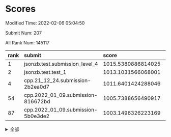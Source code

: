 # Scores

Modified Time: 2022-02-06 05:04:50

Submit Num: 207

All Rank Num: 145117

| rank |               submit               |       score        |       sigma        | pk_num |
| :--- | :--------------------------------- | :----------------- | :----------------- | :----- |
| 1    | jsonzb.test.submission_level_4     | 1015.5380886814025 | 0.9069818760031503 | 2803   |
| 2    | jsonzb.test.test_1                 | 1013.1031566068001 | 0.8267947489612626 | 2806   |
| 4    | cpp.21_12_24.submission-2b2ea0d7   | 1011.6401424288046 | 0.7802438962970519 | 2805   |
| 54   | cpp.2022_01_09.submission-816672bd | 1005.7388656490917 | 0.7125182603398036 | 2801   |
| 87   | cpp.2022_01_09.submission-5b0e3de2 | 1003.1496326223169 | 0.7113558486343665 | 2804   |


<details>
<summary>全部</summary>

| rank |                 submit                 |       score        |       sigma        | pk_num |
| :--- | :------------------------------------- | :----------------- | :----------------- | :----- |
| 1    | jsonzb.test.submission_level_4         | 1015.5380886814025 | 0.9069818760031503 | 2803   |
| 2    | jsonzb.test.test_1                     | 1013.1031566068001 | 0.8267947489612626 | 2806   |
| 3    | gobigger.level_3.submission_level_3_35 | 1011.9571681581216 | 0.7729153515095584 | 2802   |
| 4    | cpp.21_12_24.submission-2b2ea0d7       | 1011.6401424288046 | 0.7802438962970519 | 2805   |
| 5    | gobigger.level_3.submission_level_3_48 | 1011.5975952676577 | 0.7836117704484643 | 2804   |
| 6    | gobigger.level_3.submission_level_3_6  | 1011.2948657203966 | 0.7562449452349308 | 2804   |
| 7    | gobigger.level_3.submission_level_3_46 | 1011.0817440306938 | 0.7942466209577002 | 2798   |
| 8    | gobigger.level_3.submission_level_3_14 | 1010.9935844161906 | 0.7738055597441064 | 2802   |
| 9    | gobigger.level_3.submission_level_3_45 | 1010.9927262789918 | 0.7711746773816088 | 2808   |
| 10   | gobigger.level_3.submission_level_3_40 | 1010.8561207953367 | 0.7632763191978886 | 2804   |
| 11   | gobigger.level_3.submission_level_3_39 | 1010.3660743547064 | 0.7536536787694703 | 2804   |
| 12   | gobigger.level_3.submission_level_3_30 | 1010.3514830564714 | 0.7668177414681635 | 2806   |
| 13   | gobigger.level_3.submission_level_3_2  | 1010.3414422950424 | 0.765369040856261  | 2803   |
| 14   | gobigger.level_3.submission_level_3_36 | 1010.305511989316  | 0.7863222783985725 | 2807   |
| 15   | gobigger.level_3.submission_level_3_49 | 1010.2708508600023 | 0.7582835252947139 | 2810   |
| 16   | gobigger.level_3.submission_level_3_7  | 1010.2703753194046 | 0.7510017262856514 | 2806   |
| 17   | gobigger.level_3.submission_level_3_19 | 1010.2248082898108 | 0.7438206843100851 | 2805   |
| 18   | gobigger.level_3.submission_level_3_38 | 1010.1363806631722 | 0.7590344160714138 | 2806   |
| 19   | gobigger.level_3.submission_level_3_8  | 1010.0931720401459 | 0.7538972040618314 | 2809   |
| 20   | gobigger.level_3.submission_level_3_43 | 1010.0335022796601 | 0.7644592380138379 | 2804   |
| 21   | gobigger.level_3.submission_level_3_28 | 1010.0243780138388 | 0.7614030974180485 | 2806   |
| 22   | gobigger.level_3.submission_level_3_12 | 1009.9494868843623 | 0.7509986942730346 | 2800   |
| 23   | gobigger.level_3.submission_level_3_13 | 1009.9069633127965 | 0.7639486163764896 | 2801   |
| 24   | gobigger.level_3.submission_level_3_4  | 1009.864964554565  | 0.7380934870462295 | 2803   |
| 25   | gobigger.level_3.submission_level_3_47 | 1009.8578863300381 | 0.748929215793796  | 2804   |
| 26   | gobigger.level_3.submission_level_3_5  | 1009.8172618919513 | 0.7632511443799035 | 2809   |
| 27   | gobigger.level_3.submission_level_3_42 | 1009.7578867913752 | 0.7524762504956938 | 2801   |
| 28   | gobigger.level_3.submission_level_3_17 | 1009.7529412274421 | 0.7535371237754219 | 2804   |
| 29   | gobigger.level_3.submission_level_3_21 | 1009.629386564956  | 0.7513318535496906 | 2805   |
| 30   | gobigger.level_3.submission_level_3_0  | 1009.6268790989903 | 0.7521772779543335 | 2800   |
| 31   | gobigger.level_3.submission_level_3_32 | 1009.5599460873158 | 0.7625467575390138 | 2803   |
| 32   | gobigger.level_3.submission_level_3_29 | 1009.5394869723191 | 0.7548544442754853 | 2801   |
| 33   | gobigger.level_3.submission_level_3_20 | 1009.5275936172038 | 0.7489516167052994 | 2805   |
| 34   | gobigger.level_3.submission_level_3_27 | 1009.515597842116  | 0.7398783180105832 | 2810   |
| 35   | gobigger.level_3.submission_level_3_37 | 1009.5149922607419 | 0.7488178193408728 | 2807   |
| 36   | gobigger.level_3.submission_level_3_16 | 1009.5089596614476 | 0.7528165430970369 | 2807   |
| 37   | gobigger.level_3.submission_level_3_41 | 1009.4724064813568 | 0.7304176689801942 | 2805   |
| 38   | gobigger.level_3.submission_level_3_15 | 1009.4431772961616 | 0.755429416775384  | 2802   |
| 39   | gobigger.level_3.submission_level_3_11 | 1009.4257193922169 | 0.750155655751118  | 2803   |
| 40   | gobigger.level_3.submission_level_3_23 | 1009.3894541082071 | 0.739999714299779  | 2802   |
| 41   | gobigger.level_3.submission_level_3_22 | 1009.1629335116503 | 0.7639700723743492 | 2804   |
| 42   | gobigger.level_3.submission_level_3_33 | 1009.1593456369063 | 0.7589181009496563 | 2803   |
| 43   | gobigger.level_3.submission_level_3_24 | 1009.0654262726417 | 0.7495341999159185 | 2801   |
| 44   | gobigger.level_3.submission_level_3_1  | 1009.0313590609505 | 0.7311844502185649 | 2799   |
| 45   | gobigger.level_3.submission_level_3_18 | 1008.9326632063083 | 0.7269205064059147 | 2806   |
| 46   | gobigger.level_3.submission_level_3_44 | 1008.8149711464093 | 0.7625018017065244 | 2800   |
| 47   | gobigger.level_3.submission_level_3_9  | 1008.7209220975152 | 0.7279340251474598 | 2799   |
| 48   | gobigger.level_3.submission_level_3_3  | 1008.7189183648787 | 0.7303882479116633 | 2805   |
| 49   | gobigger.level_3.submission_level_3_10 | 1008.535601082485  | 0.7307185170141075 | 2804   |
| 50   | gobigger.level_3.submission_level_3_26 | 1008.5123903074176 | 0.7409984984075442 | 2802   |
| 51   | gobigger.level_3.submission_level_3_31 | 1008.4488752217278 | 0.7503013986389078 | 2805   |
| 52   | gobigger.level_3.submission_level_3_34 | 1008.401504085926  | 0.7481946948790758 | 2804   |
| 53   | gobigger.level_3.submission_level_3_25 | 1008.3699678946583 | 0.7624764023151585 | 2805   |
| 54   | cpp.2022_01_09.submission-816672bd     | 1005.7388656490917 | 0.7125182603398036 | 2801   |
| 55   | gobigger.level_1.submission_level_1_12 | 1004.5984556914553 | 0.718643740274968  | 2800   |
| 56   | gobigger.level_1.submission_level_1_22 | 1004.4963817627246 | 0.7272701526903261 | 2805   |
| 57   | gobigger.level_1.submission_level_1_6  | 1004.3253859409041 | 0.7119771610731912 | 2808   |
| 58   | gobigger.level_1.submission_level_1_15 | 1004.3131026271711 | 0.6993675305624081 | 2806   |
| 59   | gobigger.level_1.submission_level_1_21 | 1004.1608307892477 | 0.7069825001988345 | 2806   |
| 60   | gobigger.level_1.submission_level_1_24 | 1004.1160223543869 | 0.7152271499436504 | 2807   |
| 61   | gobigger.level_1.submission_level_1_5  | 1004.1000817376841 | 0.7173578296628046 | 2808   |
| 62   | gobigger.level_1.submission_level_1_26 | 1004.0226284305274 | 0.7207212113997113 | 2801   |
| 63   | gobigger.level_1.submission_level_1_29 | 1003.9918855588189 | 0.7155954639113125 | 2800   |
| 64   | gobigger.level_1.submission_level_1_34 | 1003.9838668476069 | 0.7125822600023848 | 2805   |
| 65   | gobigger.level_1.submission_level_1_2  | 1003.9703744057313 | 0.7231955838941688 | 2809   |
| 66   | gobigger.level_1.submission_level_1_41 | 1003.9615445454908 | 0.7255238027797921 | 2803   |
| 67   | gobigger.level_1.submission_level_1_3  | 1003.9546119600708 | 0.7202546764816241 | 2805   |
| 68   | gobigger.level_1.submission_level_1_17 | 1003.9357352598036 | 0.7288250303146753 | 2807   |
| 69   | gobigger.level_1.submission_level_1_31 | 1003.8568010788774 | 0.7246038537245579 | 2805   |
| 70   | gobigger.level_1.submission_level_1_39 | 1003.821922233524  | 0.7119100016872891 | 2802   |
| 71   | gobigger.level_1.submission_level_1_11 | 1003.7848018427622 | 0.7363485777997615 | 2799   |
| 72   | gobigger.level_1.submission_level_1_33 | 1003.7655220745394 | 0.726684632780624  | 2798   |
| 73   | gobigger.level_1.submission_level_1_8  | 1003.7169635503333 | 0.7117622464374634 | 2807   |
| 74   | gobigger.level_1.submission_level_1_7  | 1003.7137585553929 | 0.7237556915454452 | 2806   |
| 75   | gobigger.level_1.submission_level_1_47 | 1003.6487623817907 | 0.7081822815799811 | 2803   |
| 76   | gobigger.level_1.submission_level_1_27 | 1003.6039772971393 | 0.7208673387963078 | 2804   |
| 77   | gobigger.level_1.submission_level_1_44 | 1003.5736374531418 | 0.7233287827670328 | 2810   |
| 78   | gobigger.level_1.submission_level_1_9  | 1003.5017869718047 | 0.7115211948593201 | 2803   |
| 79   | gobigger.level_1.submission_level_1_43 | 1003.4399833322099 | 0.7207086327452007 | 2809   |
| 80   | gobigger.level_1.submission_level_1_38 | 1003.4305556618891 | 0.7183682687014353 | 2802   |
| 81   | gobigger.level_1.submission_level_1_40 | 1003.3441237713591 | 0.7135956132101869 | 2801   |
| 82   | gobigger.level_1.submission_level_1_37 | 1003.33778409358   | 0.7239794657700235 | 2806   |
| 83   | gobigger.level_1.submission_level_1_1  | 1003.3178901096001 | 0.7190709639167729 | 2805   |
| 84   | gobigger.level_1.submission_level_1_19 | 1003.3157931574731 | 0.7293895771502277 | 2800   |
| 85   | gobigger.level_1.submission_level_1_32 | 1003.1735741822761 | 0.7192134095887276 | 2806   |
| 86   | gobigger.level_1.submission_level_1_0  | 1003.159581382582  | 0.710461487582301  | 2801   |
| 87   | cpp.2022_01_09.submission-5b0e3de2     | 1003.1496326223169 | 0.7113558486343665 | 2804   |
| 88   | gobigger.level_1.submission_level_1_49 | 1003.0895937887159 | 0.7126401301297514 | 2808   |
| 89   | gobigger.level_1.submission_level_1_14 | 1002.8842469058754 | 0.7269889742469392 | 2802   |
| 90   | gobigger.level_1.submission_level_1_42 | 1002.8754049435812 | 0.7133947090480741 | 2807   |
| 91   | gobigger.level_1.submission_level_1_18 | 1002.6106920590705 | 0.7170920648816657 | 2810   |
| 92   | gobigger.level_1.submission_level_1_23 | 1002.4045292950008 | 0.7100032543617588 | 2806   |
| 93   | gobigger.level_1.submission_level_1_28 | 1002.3946588030406 | 0.712745246268903  | 2805   |
| 94   | gobigger.level_1.submission_level_1_4  | 1002.377538887578  | 0.7105019244245065 | 2803   |
| 95   | gobigger.level_1.submission_level_1_30 | 1002.3553004845362 | 0.7111633080146184 | 2805   |
| 96   | gobigger.level_1.submission_level_1_25 | 1002.3504115684874 | 0.7107786172920816 | 2806   |
| 97   | gobigger.level_1.submission_level_1_13 | 1002.2770072722611 | 0.7086341213492349 | 2804   |
| 98   | gobigger.level_1.submission_level_1_35 | 1002.2488618448797 | 0.7036434836016767 | 2804   |
| 99   | gobigger.level_1.submission_level_1_46 | 1002.2441124111094 | 0.707496248330082  | 2804   |
| 100  | gobigger.level_1.submission_level_1_20 | 1002.0532292458236 | 0.7023375418566814 | 2802   |
| 101  | gobigger.level_1.submission_level_1_36 | 1002.0340141881632 | 0.7149331960102422 | 2809   |
| 102  | gobigger.level_1.submission_level_1_45 | 1001.9526448929018 | 0.718803029167529  | 2804   |
| 103  | gobigger.level_1.submission_level_1_16 | 1001.9038719235657 | 0.7146028019606907 | 2802   |
| 104  | gobigger.level_1.submission_level_1_48 | 1001.8437574476525 | 0.7048951224032973 | 2809   |
| 105  | gobigger.level_1.submission_level_1_10 | 1001.3578776825938 | 0.7142058902683781 | 2802   |
| 106  | gobigger.random.submission_random_46   | 997.1739775746113  | 0.7229319640628216 | 2806   |
| 107  | gobigger.random.submission_random_48   | 997.0890413175147  | 0.7068573190538826 | 2801   |
| 108  | gobigger.random.submission_random_20   | 997.0657657063225  | 0.7092151933370773 | 2801   |
| 109  | gobigger.random.submission_random_32   | 996.9343114213178  | 0.7037727305206354 | 2803   |
| 110  | gobigger.random.submission_random_6    | 996.9298818419479  | 0.7078712883420313 | 2806   |
| 111  | gobigger.random.submission_random_37   | 996.9234604182208  | 0.7018864645105155 | 2804   |
| 112  | gobigger.random.submission_random_28   | 996.8919200598984  | 0.7062850077133676 | 2798   |
| 113  | gobigger.random.submission_random_23   | 996.7993968647255  | 0.6956920231721927 | 2805   |
| 114  | gobigger.random.submission_random_0    | 996.5639217916306  | 0.7073394950109421 | 2807   |
| 115  | gobigger.random.submission_random_12   | 996.5469638982656  | 0.6960155619525348 | 2807   |
| 116  | gobigger.random.submission_random_29   | 996.5313519765027  | 0.7132485098620681 | 2799   |
| 117  | gobigger.random.submission_random_5    | 996.4798433946625  | 0.7187463830202008 | 2806   |
| 118  | gobigger.random.submission_random_25   | 996.4435280419243  | 0.6990560769749469 | 2807   |
| 119  | gobigger.random.submission_random_24   | 996.4194651881669  | 0.7208509089400692 | 2803   |
| 120  | gobigger.random.submission_random_35   | 996.407402171191   | 0.7012686829249363 | 2803   |
| 121  | gobigger.random.submission_random_2    | 996.3307336202789  | 0.7162180841838088 | 2806   |
| 122  | gobigger.random.submission_random_44   | 996.3103857741058  | 0.7076408699082091 | 2806   |
| 123  | gobigger.random.submission_random_21   | 996.3028750722482  | 0.7096451521993126 | 2803   |
| 124  | gobigger.random.submission_random_9    | 996.2367755415247  | 0.7181884800592057 | 2807   |
| 125  | gobigger.random.submission_random_8    | 996.2163218414494  | 0.7111053703937374 | 2802   |
| 126  | gobigger.random.submission_random_16   | 996.2133617953174  | 0.7110160551784286 | 2805   |
| 127  | gobigger.random.submission_random_18   | 996.2095783214669  | 0.7100971063353281 | 2799   |
| 128  | gobigger.random.submission_random_39   | 996.1446156751392  | 0.6989691305492233 | 2803   |
| 129  | gobigger.random.submission_random_27   | 996.0698505199593  | 0.7073860993383911 | 2801   |
| 130  | gobigger.random.submission_random_3    | 996.0342884570075  | 0.7104397050028604 | 2806   |
| 131  | gobigger.random.submission_random_11   | 996.0167272294367  | 0.701353727800879  | 2811   |
| 132  | gobigger.random.submission_random_17   | 995.9303129320725  | 0.7167883221957774 | 2805   |
| 133  | gobigger.random.submission_random_42   | 995.8907321428194  | 0.7018464232306673 | 2800   |
| 134  | gobigger.random.submission_random_45   | 995.8834204461984  | 0.7143998949626306 | 2803   |
| 135  | gobigger.random.submission_random_26   | 995.8729443247632  | 0.7142651792506309 | 2802   |
| 136  | gobigger.random.submission_random_41   | 995.8180152475836  | 0.7111455393464102 | 2806   |
| 137  | gobigger.random.submission_random_40   | 995.7509285084643  | 0.7167071816167032 | 2806   |
| 138  | gobigger.random.submission_random_49   | 995.7190927541419  | 0.7273370058494493 | 2806   |
| 139  | gobigger.random.submission_random_15   | 995.6165390776677  | 0.7157010114260224 | 2811   |
| 140  | gobigger.random.submission_random_30   | 995.6051146051668  | 0.7058268940866883 | 2801   |
| 141  | gobigger.random.submission_random_38   | 995.549520042867   | 0.6990847875312338 | 2806   |
| 142  | gobigger.random.submission_random_22   | 995.5417964082773  | 0.7042588593043864 | 2803   |
| 143  | gobigger.random.submission_random_14   | 995.5363908911175  | 0.7146157467468024 | 2802   |
| 144  | gobigger.random.submission_random_31   | 995.5317290801861  | 0.7090143578165805 | 2802   |
| 145  | gobigger.random.submission_random_10   | 995.5186132927736  | 0.7074063670466696 | 2806   |
| 146  | gobigger.random.submission_random_34   | 995.5165396392073  | 0.7070669262054013 | 2805   |
| 147  | gobigger.random.submission_random_47   | 995.3587915166759  | 0.717760115043394  | 2810   |
| 148  | gobigger.random.submission_random_1    | 995.3239569842405  | 0.7187544756140145 | 2802   |
| 149  | gobigger.random.submission_random_4    | 995.2869734192504  | 0.7091699660451115 | 2809   |
| 150  | gobigger.random.submission_random_19   | 995.2717538765751  | 0.7174415721814349 | 2805   |
| 151  | gobigger.random.submission_random_13   | 995.1325536308352  | 0.7247967839108078 | 2801   |
| 152  | gobigger.random.submission_random_7    | 994.961710002011   | 0.7123008835855833 | 2805   |
| 153  | gobigger.random.submission_random_36   | 994.841951264889   | 0.7319142445251298 | 2801   |
| 154  | gobigger.random.submission_random_43   | 994.815731675557   | 0.7281929507581731 | 2804   |
| 155  | gobigger.random.submission_random_33   | 994.6733591246725  | 0.7152163257879111 | 2804   |
| 156  | gobigger.level_2.submission_level_2_24 | 994.2196986056034  | 0.7464169481283375 | 2803   |
| 157  | gobigger.level_2.submission_level_2_26 | 994.1098270090121  | 0.7103984166563982 | 2802   |
| 158  | gobigger.level_2.submission_level_2_13 | 993.9829481315498  | 0.7466322619776558 | 2810   |
| 159  | gobigger.level_2.submission_level_2_46 | 993.9226045713507  | 0.7196578651051511 | 2805   |
| 160  | gobigger.level_2.submission_level_2_23 | 993.5915747766053  | 0.735924197088693  | 2802   |
| 161  | gobigger.level_2.submission_level_2_19 | 993.5628149630564  | 0.7359172640446834 | 2801   |
| 162  | gobigger.level_2.submission_level_2_22 | 993.5214636036246  | 0.7307238732544664 | 2808   |
| 163  | gobigger.level_2.submission_level_2_12 | 993.3345416556007  | 0.7389684917678464 | 2806   |
| 164  | gobigger.level_2.submission_level_2_16 | 993.2144921776211  | 0.716286364395996  | 2805   |
| 165  | gobigger.level_2.submission_level_2_27 | 993.1740687374781  | 0.7554105635910291 | 2804   |
| 166  | gobigger.level_2.submission_level_2_41 | 993.0640726297165  | 0.7504488833990965 | 2808   |
| 167  | gobigger.level_2.submission_level_2_11 | 992.9204199123449  | 0.7222386056625691 | 2796   |
| 168  | gobigger.level_2.submission_level_2_36 | 992.9091634917404  | 0.7327530728409605 | 2798   |
| 169  | gobigger.level_2.submission_level_2_9  | 992.8116668865516  | 0.7197443800816273 | 2804   |
| 170  | gobigger.level_2.submission_level_2_45 | 992.4758713012656  | 0.7390680159938795 | 2802   |
| 171  | gobigger.level_2.submission_level_2_34 | 992.4568117525562  | 0.7460633686456429 | 2806   |
| 172  | gobigger.level_2.submission_level_2_7  | 992.3751098314169  | 0.7261231971563817 | 2801   |
| 173  | gobigger.level_2.submission_level_2_30 | 992.3363899967075  | 0.7534908053700379 | 2802   |
| 174  | gobigger.level_2.submission_level_2_38 | 992.3013470317534  | 0.756023241833445  | 2804   |
| 175  | gobigger.level_2.submission_level_2_2  | 992.1753108637547  | 0.7570276562185815 | 2809   |
| 176  | gobigger.level_2.submission_level_2_43 | 992.1647971602796  | 0.7449779408238946 | 2809   |
| 177  | gobigger.level_2.submission_level_2_40 | 992.0710353145737  | 0.7434326415869086 | 2800   |
| 178  | gobigger.level_2.submission_level_2_17 | 992.0567065369459  | 0.756587595131165  | 2808   |
| 179  | gobigger.level_2.submission_level_2_4  | 992.0408106207647  | 0.7517620128085719 | 2802   |
| 180  | gobigger.level_2.submission_level_2_44 | 992.035610715262   | 0.7285982694684613 | 2806   |
| 181  | gobigger.level_2.submission_level_2_37 | 991.9118432889877  | 0.7633969015245038 | 2803   |
| 182  | gobigger.level_2.submission_level_2_42 | 991.9046215682152  | 0.7417004551043307 | 2805   |
| 183  | gobigger.level_2.submission_level_2_1  | 991.9037818798878  | 0.7352003782339556 | 2805   |
| 184  | gobigger.level_2.submission_level_2_48 | 991.8547146376277  | 0.7482610096767159 | 2806   |
| 185  | gobigger.level_2.submission_level_2_35 | 991.852851773755   | 0.7399108392983194 | 2807   |
| 186  | gobigger.level_2.submission_level_2_14 | 991.728176064296   | 0.7417792562198179 | 2805   |
| 187  | gobigger.level_2.submission_level_2_33 | 991.6786996250321  | 0.7410186689268508 | 2802   |
| 188  | gobigger.level_2.submission_level_2_10 | 991.6755887909039  | 0.7274326725540242 | 2806   |
| 189  | gobigger.level_2.submission_level_2_6  | 991.6314574947111  | 0.7495168156601298 | 2808   |
| 190  | gobigger.level_2.submission_level_2_8  | 991.5964659356407  | 0.7554547960563192 | 2804   |
| 191  | gobigger.level_2.submission_level_2_18 | 991.5709725705123  | 0.7580209046693618 | 2804   |
| 192  | gobigger.level_2.submission_level_2_25 | 991.5637483242945  | 0.7672240948788653 | 2803   |
| 193  | gobigger.level_2.submission_level_2_49 | 991.563185526729   | 0.7393033790914968 | 2802   |
| 194  | gobigger.level_2.submission_level_2_28 | 991.421678745506   | 0.7530098507136583 | 2801   |
| 195  | gobigger.level_2.submission_level_2_15 | 991.3080073053899  | 0.7766617556725343 | 2806   |
| 196  | gobigger.level_2.submission_level_2_39 | 991.2617920343491  | 0.7538976884432524 | 2802   |
| 197  | gobigger.level_2.submission_level_2_47 | 991.2146634015232  | 0.7558839350460849 | 2807   |
| 198  | gobigger.level_2.submission_level_2_31 | 991.1440920396066  | 0.7512533763904945 | 2804   |
| 199  | gobigger.level_2.submission_level_2_20 | 991.1298003529145  | 0.7371939909434506 | 2803   |
| 200  | gobigger.level_2.submission_level_2_21 | 991.0142353264464  | 0.7685538643449698 | 2810   |
| 201  | gobigger.level_2.submission_level_2_29 | 990.9884677426521  | 0.7562577145498275 | 2802   |
| 202  | gobigger.level_2.submission_level_2_32 | 990.728292944364   | 0.763132305584171  | 2799   |
| 203  | gobigger.level_2.submission_level_2_0  | 990.5743065017158  | 0.7729480704941767 | 2799   |
| 204  | gobigger.level_2.submission_level_2_3  | 990.115566866629   | 0.7700165924437978 | 2806   |
| 205  | gobigger.level_2.submission_level_2_5  | 989.5734173314297  | 0.7897510975812714 | 2807   |
| 206  | gobigger.none.submission_none_0        | 976.5025590929142  | 1.4138716408522265 | 2803   |
| 207  | gobigger.none.submission_none_1        | 974.038969076189   | 1.6394279915852046 | 2806   |

</details>